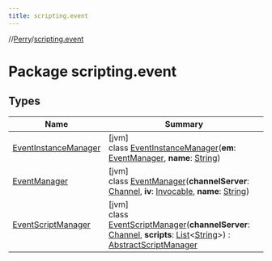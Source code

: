 ```yaml
---
title: scripting.event
---
```

//[Perry](../../index.html)/[scripting.event](index.html)



# Package scripting.event



## Types


| Name | Summary |
|---|---|
| [EventInstanceManager](-event-instance-manager/index.html) | [jvm]<br>class [EventInstanceManager](-event-instance-manager/index.html)(**em**: [EventManager](-event-manager/index.html), **name**: [String](https://kotlinlang.org/api/latest/jvm/stdlib/kotlin/-string/index.html)) |
| [EventManager](-event-manager/index.html) | [jvm]<br>class [EventManager](-event-manager/index.html)(**channelServer**: [Channel](../net.server.channel/-channel/index.html), **iv**: [Invocable](https://docs.oracle.com/javase/8/docs/api/javax/script/Invocable.html), **name**: [String](https://kotlinlang.org/api/latest/jvm/stdlib/kotlin/-string/index.html)) |
| [EventScriptManager](-event-script-manager/index.html) | [jvm]<br>class [EventScriptManager](-event-script-manager/index.html)(**channelServer**: [Channel](../net.server.channel/-channel/index.html), **scripts**: [List](https://kotlinlang.org/api/latest/jvm/stdlib/kotlin.collections/-list/index.html)<[String](https://kotlinlang.org/api/latest/jvm/stdlib/kotlin/-string/index.html)>) : [AbstractScriptManager](../scripting/-abstract-script-manager/index.html) |

